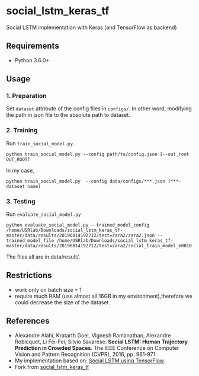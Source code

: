 # social_lstm_keras_tf

Social LSTM implementation with Keras (and TensorFlow as backend)  

## Requirements

* Python 3.6.0+

## Usage

### 1. Preparation

Set `dataset` attribute of the config files in `configs/`. In other word, modifying the path in json file to the absolute path to dataset.

### 2. Training

Run `train_social_model.py`.
```
python train_social_model.py --config path/to/config.json [--out_root OUT_ROOT]

```
In my case,

```
python train_social_model.py  --config data/configs/***.json (***-dataset name) 

```

### 3. Testing

Run `evaluate_social_model.py`
```
python evaluate_social_model.py --trained_model_config /home/USRlab/Downloads/social_lstm_keras_tf-master/data/results/20190814192712/test=zara2/zara2.json --trained_model_file /home/USRlab/Downloads/social_lstm_keras_tf-master/data/results/20190814192712/test=zara2/social_train_model_e0010.h5
```
The files all are in data/result/.

## Restrictions

* work only on batch size = 1
* require much RAM (use almost all 16GB in my environment),therefore we could decrease the size of the dataset.

## References

* Alexandre Alahi, Kratarth Goel, Vignesh Ramanathan, Alexandre Robicquet, Li Fei-Fei, Silvio Savarese. **Social LSTM: Human Trajectory Prediction in Crowded Spaces**. The IEEE Conference on Computer Vision and Pattern Recognition (CVPR), 2016, pp. 961-971
* My implementation based on: [Social LSTM using TensorFlow](https://github.com/vvanirudh/social-lstm-tf)
* Fork from [social_lstm_keras_tf](https://github.com/chetanchawla/social_lstm_keras_tf) 
